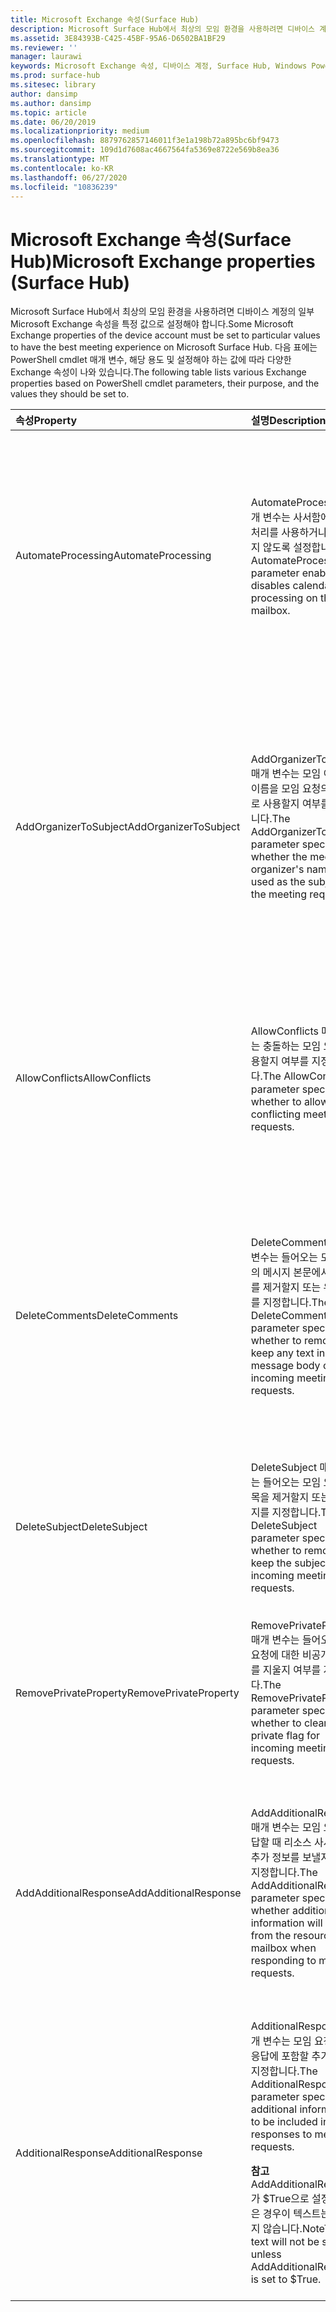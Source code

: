 ```yaml
---
title: Microsoft Exchange 속성(Surface Hub)
description: Microsoft Surface Hub에서 최상의 모임 환경을 사용하려면 디바이스 계정의 일부 Microsoft Exchange 속성을 특정 값으로 설정해야 합니다.
ms.assetid: 3E84393B-C425-45BF-95A6-D6502BA1BF29
ms.reviewer: ''
manager: laurawi
keywords: Microsoft Exchange 속성, 디바이스 계정, Surface Hub, Windows PowerShell cmdlet
ms.prod: surface-hub
ms.sitesec: library
author: dansimp
ms.author: dansimp
ms.topic: article
ms.date: 06/20/2019
ms.localizationpriority: medium
ms.openlocfilehash: 8879762857146011f3e1a198b72a895bc6bf9473
ms.sourcegitcommit: 109d1d7608ac4667564fa5369e8722e569b8ea36
ms.translationtype: MT
ms.contentlocale: ko-KR
ms.lasthandoff: 06/27/2020
ms.locfileid: "10836239"
---
```

# <span data-ttu-id="2ef4c-104">Microsoft Exchange 속성(Surface Hub)</span><span class="sxs-lookup"><span data-stu-id="2ef4c-104">Microsoft Exchange properties (Surface Hub)</span></span>


<span data-ttu-id="2ef4c-105">Microsoft Surface Hub에서 최상의 모임 환경을 사용하려면 디바이스 계정의 일부 Microsoft Exchange 속성을 특정 값으로 설정해야 합니다.</span><span class="sxs-lookup"><span data-stu-id="2ef4c-105">Some Microsoft Exchange properties of the device account must be set to particular values to have the best meeting experience on Microsoft Surface Hub.</span></span> <span data-ttu-id="2ef4c-106">다음 표에는 PowerShell cmdlet 매개 변수, 해당 용도 및 설정해야 하는 값에 따라 다양한 Exchange 속성이 나와 있습니다.</span><span class="sxs-lookup"><span data-stu-id="2ef4c-106">The following table lists various Exchange properties based on PowerShell cmdlet parameters, their purpose, and the values they should be set to.</span></span>

<table>
<colgroup>
<col width="25%" />
<col width="25%" />
<col width="25%" />
<col width="25%" />
</colgroup>
<thead>
<tr class="header">
<th align="left"><span data-ttu-id="2ef4c-107">속성</span><span class="sxs-lookup"><span data-stu-id="2ef4c-107">Property</span></span></th>
<th align="left"><span data-ttu-id="2ef4c-108">설명</span><span class="sxs-lookup"><span data-stu-id="2ef4c-108">Description</span></span></th>
<th align="left"><span data-ttu-id="2ef4c-109">값</span><span class="sxs-lookup"><span data-stu-id="2ef4c-109">Value</span></span></th>
<th align="left"><span data-ttu-id="2ef4c-110">영향</span><span class="sxs-lookup"><span data-stu-id="2ef4c-110">Impact</span></span></th>
</tr>
</thead>
<tbody>
<tr class="odd">
<td align="left"><p><span data-ttu-id="2ef4c-111">AutomateProcessing</span><span class="sxs-lookup"><span data-stu-id="2ef4c-111">AutomateProcessing</span></span></p></td>
<td align="left"><p><span data-ttu-id="2ef4c-112">AutomateProcessing 매개 변수는 사서함에서 일정 처리를 사용하거나 사용하지 않도록 설정합니다.</span><span class="sxs-lookup"><span data-stu-id="2ef4c-112">The AutomateProcessing parameter enables or disables calendar processing on the mailbox.</span></span></p></td>
<td align="left"><p><span data-ttu-id="2ef4c-113">AutoAccept</span><span class="sxs-lookup"><span data-stu-id="2ef4c-113">AutoAccept</span></span></p></td>
<td align="left"><p><span data-ttu-id="2ef4c-114">Surface Hub는 가용성에 따라 모임 요청을 자동으로 수락하거나 거부할 수 있습니다.</span><span class="sxs-lookup"><span data-stu-id="2ef4c-114">The Surface Hub will be able to automatically accept or decline meeting requests based on its availability.</span></span></p></td>
</tr>
<tr class="even">
<td align="left"><p><span data-ttu-id="2ef4c-115">AddOrganizerToSubject</span><span class="sxs-lookup"><span data-stu-id="2ef4c-115">AddOrganizerToSubject</span></span></p></td>
<td align="left"><p><span data-ttu-id="2ef4c-116">AddOrganizerToSubject 매개 변수는 모임 이끌이의 이름을 모임 요청의 제목으로 사용할지 여부를 지정합니다.</span><span class="sxs-lookup"><span data-stu-id="2ef4c-116">The AddOrganizerToSubject parameter specifies whether the meeting organizer's name is used as the subject of the meeting request.</span></span></p></td>
<td align="left"><p><span data-ttu-id="2ef4c-117">$False</span><span class="sxs-lookup"><span data-stu-id="2ef4c-117">$False</span></span></p></td>
<td align="left"><p><span data-ttu-id="2ef4c-118">시작 화면에 모임 이끌이가 두 번 표시되지 않습니다(이끌이와 모임 제목 둘 다로 표시 안 함).</span><span class="sxs-lookup"><span data-stu-id="2ef4c-118">The welcome screen will not show the meeting organizer twice (instead of showing it as both the organizer and in the meeting subject).</span></span></p></td>
</tr>
<tr class="odd">
<td align="left"><p><span data-ttu-id="2ef4c-119">AllowConflicts</span><span class="sxs-lookup"><span data-stu-id="2ef4c-119">AllowConflicts</span></span></p></td>
<td align="left"><p><span data-ttu-id="2ef4c-120">AllowConflicts 매개 변수는 충돌하는 모임 요청을 허용할지 여부를 지정합니다.</span><span class="sxs-lookup"><span data-stu-id="2ef4c-120">The AllowConflicts parameter specifies whether to allow conflicting meeting requests.</span></span></p></td>
<td align="left"><p><span data-ttu-id="2ef4c-121">$False</span><span class="sxs-lookup"><span data-stu-id="2ef4c-121">$False</span></span></p></td>
<td align="left"><p><span data-ttu-id="2ef4c-122">Surface Hub는 다른 모임 시간과 충돌하는 모임 요청을 거부합니다.</span><span class="sxs-lookup"><span data-stu-id="2ef4c-122">The Surface Hub will decline meeting requests that conflict with another meeting’s time.</span></span></p></td>
</tr>
<tr class="even">
<td align="left"><p><span data-ttu-id="2ef4c-123">DeleteComments</span><span class="sxs-lookup"><span data-stu-id="2ef4c-123">DeleteComments</span></span></p></td>
<td align="left"><p><span data-ttu-id="2ef4c-124">DeleteComments 매개 변수는 들어오는 모임 요청의 메시지 본문에서 텍스트를 제거할지 또는 유지할지를 지정합니다.</span><span class="sxs-lookup"><span data-stu-id="2ef4c-124">The DeleteComments parameter specifies whether to remove or keep any text in the message body of incoming meeting requests.</span></span></p></td>
<td align="left"><p><span data-ttu-id="2ef4c-125">$False</span><span class="sxs-lookup"><span data-stu-id="2ef4c-125">$False</span></span></p></td>
<td align="left"><p><span data-ttu-id="2ef4c-126">모임의 메시지 본문을 유지하고 모임 중에 필요한 경우 Surface Hub에서 검색할 수 있습니다.</span><span class="sxs-lookup"><span data-stu-id="2ef4c-126">The message body of meetings can be retained and retrieved from a Surface Hub if you need it during a meeting.</span></span></p></td>
</tr>
<tr class="odd">
<td align="left"><p><span data-ttu-id="2ef4c-127">DeleteSubject</span><span class="sxs-lookup"><span data-stu-id="2ef4c-127">DeleteSubject</span></span></p></td>
<td align="left"><p><span data-ttu-id="2ef4c-128">DeleteSubject 매개 변수는 들어오는 모임 요청의 제목을 제거할지 또는 유지할지를 지정합니다.</span><span class="sxs-lookup"><span data-stu-id="2ef4c-128">The DeleteSubject parameter specifies whether to remove or keep the subject of incoming meeting requests.</span></span></p></td>
<td align="left"><p><span data-ttu-id="2ef4c-129">$False</span><span class="sxs-lookup"><span data-stu-id="2ef4c-129">$False</span></span></p></td>
<td align="left"><p><span data-ttu-id="2ef4c-130">Surface Hub에서 모임 요청 제목을 표시할 수 있습니다.</span><span class="sxs-lookup"><span data-stu-id="2ef4c-130">Meeting request subjects can be shown on the Surface Hub.</span></span></p></td>
</tr>
<tr class="even">
<td align="left"><p><span data-ttu-id="2ef4c-131">RemovePrivateProperty</span><span class="sxs-lookup"><span data-stu-id="2ef4c-131">RemovePrivateProperty</span></span></p></td>
<td align="left"><p><span data-ttu-id="2ef4c-132">RemovePrivateProperty 매개 변수는 들어오는 모임 요청에 대한 비공개 플래그를 지울지 여부를 지정합니다.</span><span class="sxs-lookup"><span data-stu-id="2ef4c-132">The RemovePrivateProperty parameter specifies whether to clear the private flag for incoming meeting requests.</span></span></p></td>
<td align="left"><p><span data-ttu-id="2ef4c-133">$False</span><span class="sxs-lookup"><span data-stu-id="2ef4c-133">$False</span></span></p></td>
<td align="left"><p><span data-ttu-id="2ef4c-134">비공개 모임 제목은 시작 화면에 비공개로 표시됩니다.</span><span class="sxs-lookup"><span data-stu-id="2ef4c-134">Private meeting subjects will show as Private on the welcome screen.</span></span></p></td>
</tr>
<tr class="odd">
<td align="left"><p><span data-ttu-id="2ef4c-135">AddAdditionalResponse</span><span class="sxs-lookup"><span data-stu-id="2ef4c-135">AddAdditionalResponse</span></span></p></td>
<td align="left"><p><span data-ttu-id="2ef4c-136">AddAdditionalResponse 매개 변수는 모임 요청에 응답할 때 리소스 사서함에서 추가 정보를 보낼지 여부를 지정합니다.</span><span class="sxs-lookup"><span data-stu-id="2ef4c-136">The AddAdditionalResponse parameter specifies whether additional information will be sent from the resource mailbox when responding to meeting requests.</span></span></p></td>
<td align="left"><p><span data-ttu-id="2ef4c-137">$True</span><span class="sxs-lookup"><span data-stu-id="2ef4c-137">$True</span></span></p></td>
<td align="left"><p><span data-ttu-id="2ef4c-138">모임 요청에 응답을 보내는 경우 응답으로 사용자 지정 텍스트가 제공됩니다.</span><span class="sxs-lookup"><span data-stu-id="2ef4c-138">When a response is sent to a meeting request, custom text will be provided in the response.</span></span></p></td>
</tr>
<tr class="even">
<td align="left"><p><span data-ttu-id="2ef4c-139">AdditionalResponse</span><span class="sxs-lookup"><span data-stu-id="2ef4c-139">AdditionalResponse</span></span></p></td>
<td align="left"><p><span data-ttu-id="2ef4c-140">AdditionalResponse 매개 변수는 모임 요청에 대한 응답에 포함할 추가 정보를 지정합니다.</span><span class="sxs-lookup"><span data-stu-id="2ef4c-140">The AdditionalResponse parameter specifies the additional information to be included in responses to meeting requests.</span></span></p>
<div class="alert">
<strong><span data-ttu-id="2ef4c-141">참고 </strong> AddAdditionalResponse가 $True으로 설정 되지 않은 경우이 텍스트는 전송 되지 않습니다.</span><span class="sxs-lookup"><span data-stu-id="2ef4c-141">Note</strong>This text will not be sent unless AddAdditionalResponse is set to $True.</span></span>
</div>
<div>
 
</div></td>
<td align="left"><p><span data-ttu-id="2ef4c-142">사용자 선택 - 추가 응답을 사용하여 Surface Hub를 사용하거나 리소스를 가리키는 방법을 사용자에게 알릴 수 있습니다.</span><span class="sxs-lookup"><span data-stu-id="2ef4c-142">Your choice—the additional response can be used to inform people how to use a Surface Hub or point them towards resources.</span></span></p></td>
<td align="left"><p><span data-ttu-id="2ef4c-143">응답 메시지를 더 추가하여 모임에서 Surface Hub를 사용하는 방법을 소개할 수 있습니다.</span><span class="sxs-lookup"><span data-stu-id="2ef4c-143">Adding an additional response message can provide people an introduction to how they can use a Surface Hub in their meeting.</span></span></p></td>
</tr>
</tbody>
</table>

 

 

 





